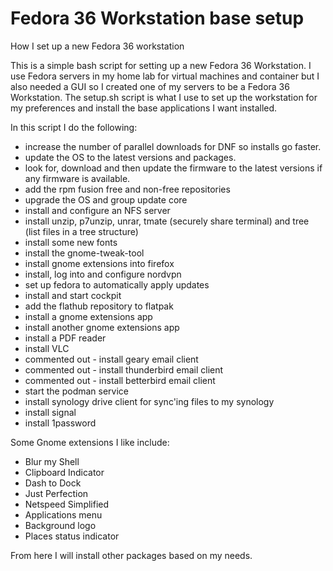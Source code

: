 # Fedora 36 Workstation base setup
How I set up a new Fedora 36 workstation

This is a simple bash script for setting up a new Fedora 36 Workstation. I use Fedora servers in my home lab for virtual machines and container but I also needed a GUI so I created one of my servers to be a Fedora 36 Workstation.  The setup.sh script is what I use to set up the workstation for my preferences and install the base applications I want installed.  

In this script I do the following:

* increase the number of parallel downloads for DNF so installs go faster.
* update the OS to the latest versions and packages.
* look for, download and then update the firmware to the latest versions if any firmware is available.
* add the rpm fusion free and non-free repositories
* upgrade the OS and group update core
* install and configure an NFS server
* install unzip, p7unzip, unrar, tmate (securely share terminal) and tree (list files in a tree structure)
* install some new fonts
* install the gnome-tweak-tool
* install gnome extensions into firefox
* install, log into and configure nordvpn <THIS WILL NEED TO BE ADJUSTED AS NEEDED>
* set up fedora to automatically apply updates
* install and start cockpit
* add the flathub repository to flatpak
* install a gnome extensions app
* install another gnome extensions app
* install a PDF reader
* install VLC
* commented out - install geary email client
* commented out - install thunderbird email client
* commented out - install betterbird email client
* start the podman service
* install synology drive client for sync'ing files to my synology 
* install signal
* install 1password

Some Gnome extensions I like include:
* Blur my Shell
* Clipboard Indicator
* Dash to Dock
* Just Perfection
* Netspeed Simplified
* Applications menu
* Background logo
* Places status indicator

From here I will install other packages based on my needs. 
